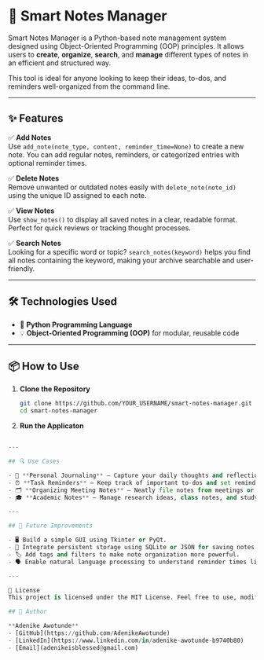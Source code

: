 # 🧠 Smart Notes Manager

Smart Notes Manager is a Python-based note management system designed using Object-Oriented Programming (OOP) principles. It allows users to **create**, **organize**, **search**, and **manage** different types of notes in an efficient and structured way.

This tool is ideal for anyone looking to keep their ideas, to-dos, and reminders well-organized from the command line.

---

## ✨ Features

✅ **Add Notes**  
Use `add_note(note_type, content, reminder_time=None)` to create a new note. You can add regular notes, reminders, or categorized entries with optional reminder times.

✅ **Delete Notes**  
Remove unwanted or outdated notes easily with `delete_note(note_id)` using the unique ID assigned to each note.

✅ **View Notes**  
Use `show_notes()` to display all saved notes in a clear, readable format. Perfect for quick reviews or tracking thought processes.

✅ **Search Notes**  
Looking for a specific word or topic? `search_notes(keyword)` helps you find all notes containing the keyword, making your archive searchable and user-friendly.

---

## 🛠️ Technologies Used

- 🐍 **Python Programming Language**
- 💡 **Object-Oriented Programming (OOP)** for modular, reusable code

---

## 📦 How to Use

1. **Clone the Repository**
   ```bash
   git clone https://github.com/YOUR_USERNAME/smart-notes-manager.git
   cd smart-notes-manager
2. **Run the Applicaton**
``` main.py

---

## 🔍 Use Cases

- 📝 **Personal Journaling** – Capture your daily thoughts and reflections.
- ⏰ **Task Reminders** – Keep track of important to-dos and set reminders.
- 🗂️ **Organizing Meeting Notes** – Neatly file notes from meetings or brainstorming sessions.
- 🎓 **Academic Notes** – Manage research ideas, class notes, and study topics in one place.

---

## 🚀 Future Improvements

- 🖥️ Build a simple GUI using Tkinter or PyQt.
- 💾 Integrate persistent storage using SQLite or JSON for saving notes across sessions.
- 🏷️ Add tags and filters to make note organization more powerful.
- 🗣️ Enable natural language processing to understand reminder times like "in 2 hours" or "tomorrow".

---

📝 License
This project is licensed under the MIT License. Feel free to use, modify, and distribute with attribution.

## 👤 Author

**Adenike Awotunde**  
- [GitHub](https://github.com/AdenikeAwotunde)  
- [LinkedIn](https://www.linkedin.com/in/adenike-awotunde-b9740b80)
- [Email](adenikeisblessed@gmail.com)
